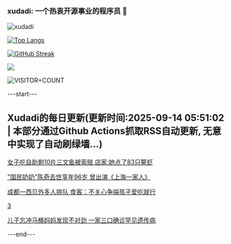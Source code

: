 ### xudadi: 一个热衷开源事业的程序员 👋

![xudadi](https://github-readme-stats-git-masterorgs-github-readme-stats-team.vercel.app/api?username=xudadi)

[![Top Langs](https://github-readme-stats.vercel.app/api/top-langs/?username=xudadi)](https://github.com/anuraghazra/github-readme-stats)

[![GitHub Streak](https://streak-stats.demolab.com?user=xudadi&locale=zh_Hans)](https://git.io/streak-stats)

![](https://raw.githubusercontent.com/xudadi/xudadi/main/assets/github-contribution-grid-snake.svg)

![VISITOR+COUNT](https://komarev.com/ghpvc/?username=xudadi&label=VISITOR+COUNT)


---start---

## Xudadi的每日更新(更新时间:2025-09-14 05:51:02 | 本部分通过Github Actions抓取RSS自动更新, 无意中实现了自动刷绿墙...)

[女子吃自助剩10片三文鱼被索赔 店家:她点了83只鳌虾](https://m.163.com/news/article/K9BOL8000530NLC9.html)

["国民奶奶"陈奇去世享年96岁 曾出演《上海一家人》](https://m.163.com/news/article/K9C8U6GC053469LG.html)

[成都一西贝外多人排队 食客：不关心争端孩子爱吃就行](https://m.163.com/news/article/K9BRJ4140514D3UH.html)

[3](https://m.163.com/touch/news/sub/domestic)

[儿子忘冲马桶妈妈发现不对劲 一家三口确诊罕见遗传病](https://m.163.com/news/article/K9BSHMJ40530JPVV.html)

---end---
